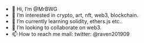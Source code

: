 - 👋 Hi, I’m @MrBWG
- 👀 I’m interested in crypto, art, nft, web3, blockchain.
- 🌱 I’m currently learning solidity, ethers.js etc..
- 💞️ I’m looking to collaborate on web3.
- 📫 How to reach me mail: twitter:  @raven201909

<!---
MrBWG/MrBWG is a ✨ special ✨ repository because its `README.md` (this file) appears on your GitHub profile.
You can click the Preview link to take a look at your changes.
--->
